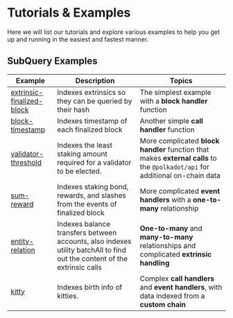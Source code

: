 # Tutorials & Examples

Here we will list our tutorials and explore various examples to help you get up and running in the easiest and fastest manner.

## SubQuery Examples

| Example | Description | Topics |
| --- | --- | --- |
| [extrinsic-finalized-block](https://github.com/subquery/subql-examples/tree/main/extrinsic-finalized-block) | Indexes extrinsics so they can be queried by their hash | The simplest example with a __block handler__ function |
| [block-timestamp](https://github.com/subquery/subql-examples/tree/main/block-timestamp) | Indexes timestamp of each finalized block | Another simple __call handler__ function |
| [validator-threshold](https://github.com/subquery/subql-examples/tree/main/validator-threshold) | Indexes the least staking amount required for a validator to be elected. | More complicated __block handler__ function that makes __external calls__ to the `@polkadot/api` for additional on-chain data |
| [sum-reward](https://github.com/subquery/subql-examples/tree/main/sum-reward) | Indexes staking bond, rewards, and slashes from the events of finalized block | More complicated __event handlers__ with a __one-to-many__ relationship |
| [entity-relation](https://github.com/subquery/subql-examples/tree/main/entity-relation) | Indexes balance transfers between accounts, also indexes utility batchAll to find out the content of the extrinsic calls | __One-to-many__ and __many-to-many__ relationships and complicated __extrinsic handling__ |
| [kitty](https://github.com/subquery/subql-examples/tree/main/kitty) | Indexes birth info of kitties. | Complex __call handlers__ and __event handlers__, with data indexed from a __custom chain__ |
